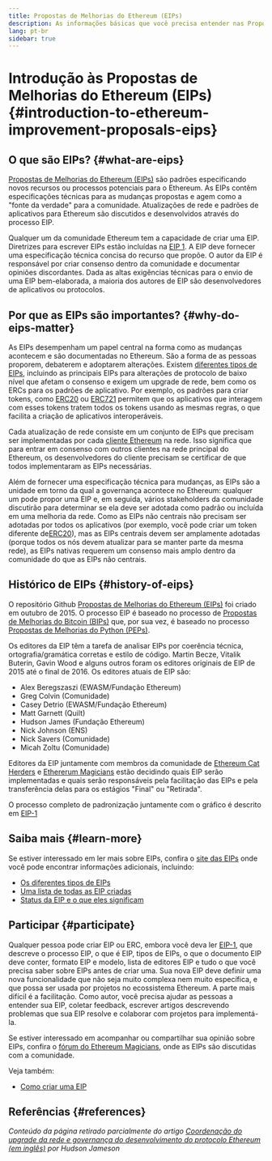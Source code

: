 ```yaml
---
title: Propostas de Melhorias do Ethereum (EIPs)
description: As informações básicas que você precisa entender nas Propostas de Melhorias do Ethereum (EIPs).
lang: pt-br
sidebar: true
---
```


# Introdução às Propostas de Melhorias do Ethereum (EIPs) {#introduction-to-ethereum-improvement-proposals-eips}

## O que são EIPs? {#what-are-eips}

[Propostas de Melhorias do Ethereum (EIPs)](https://eips.ethereum.org/) são padrões especificando novos recursos ou processos potenciais para o Ethereum. As EIPs contêm especificações técnicas para as mudanças propostas e agem como a "fonte da verdade" para a comunidade. Atualizações de rede e padrões de aplicativos para Ethereum são discutidos e desenvolvidos através do processo EIP.

Qualquer um da comunidade Ethereum tem a capacidade de criar uma EIP. Diretrizes para escrever EIPs estão incluídas na [EIP 1](https://eips.ethereum.org/EIPS/eip-1). A EIP deve fornecer uma especificação técnica concisa do recurso que propõe. O autor da EIP é responsável por criar consenso dentro da comunidade e documentar opiniões discordantes. Dada as altas exigências técnicas para o envio de uma EIP bem-elaborada, a maioria dos autores de EIP são desenvolvedores de aplicativos ou protocolos.

## Por que as EIPs são importantes? {#why-do-eips-matter}

As EIPs desempenham um papel central na forma como as mudanças acontecem e são documentadas no Ethereum. São a forma de as pessoas proporem, debaterem e adoptarem alterações. Existem [diferentes tipos de EIPs](https://github.com/ethereum/EIPs/blob/master/EIPS/eip-1.md#eip-types), incluindo as principais EIPs para alterações de protocolo de baixo nível que afetam o consenso e exigem um upgrade de rede, bem como os ERCs para os padrões de aplicativo. Por exemplo, os padrões para criar tokens, como [ERC20](https://eips.ethereum.org/EIPS/eip-20) ou [ERC721](https://eips.ethereum.org/EIPS/eip-721) permitem que os aplicativos que interagem com esses tokens tratem todos os tokens usando as mesmas regras, o que facilita a criação de aplicativos interoperáveis.

Cada atualização de rede consiste em um conjunto de EIPs que precisam ser implementadas por cada [cliente Ethereum](/learn/#clients-and-nodes) na rede. Isso significa que para entrar em consenso com outros clientes na rede principal do Ethereum, os desenvolvedores do cliente precisam se certificar de que todos implementaram as EIPs necessárias.

Além de fornecer uma especificação técnica para mudanças, as EIPs são a unidade em torno da qual a governança acontece no Ethereum: qualquer um pode propor uma EIP e, em seguida, vários stakeholders da comunidade discutirão para determinar se ela deve ser adotada como padrão ou incluída em uma melhoria da rede. Como as EIPs não centrais não precisam ser adotadas por todos os aplicativos (por exemplo, você pode criar um token diferente de[ERC20](https://eips.ethereum.org/EIPS/eip-20)), mas as EIPs centrais devem ser amplamente adotadas (porque todos os nós devem atualizar para se manter parte da mesma rede), as EIPs nativas requerem um consenso mais amplo dentro da comunidade do que as EIPs não centrais.

## Histórico de EIPs {#history-of-eips}

O repositório Github [Propostas de Melhorias do Ethereum (EIPs)](https://github.com/ethereum/EIPs) foi criado em outubro de 2015. O processo EIP é baseado no processo de [Propostas de Melhorias do Bitcoin (BIPs)](https://github.com/bitcoin/bips) que, por sua vez, é baseado no processo [Propostas de Melhorias do Python (PEPs)](https://www.python.org/dev/peps/).

Os editores da EIP têm a tarefa de analisar EIPs por coerência técnica, ortografia/gramática corretas e estilo de código. Martin Becze, Vitalik Buterin, Gavin Wood e alguns outros foram os editores originais de EIP de 2015 até o final de 2016. Os editores atuais de EIP são:

- Alex Beregszaszi (EWASM/Fundação Ethereum)
- Greg Colvin (Comunidade)
- Casey Detrio (EWASM/Fundação Ethereum)
- Matt Garnett (Quilt)
- Hudson James (Fundação Ethereum)
- Nick Johnson (ENS)
- Nick Savers (Comunidade)
- Micah Zoltu (Comunidade)

Editores da EIP juntamente com membros da comunidade de [Ethereum Cat Herders](https://ethereumcatherders.com/) e [Ethererum Magicians](https://ethereum-magicians.org/) estão decidindo quais EIP serão implementadas e quais serão responsáveis pela facilitação das EIPs e pela transferência delas para os estágios "Final" ou "Retirada".

O processo completo de padronização juntamente com o gráfico é descrito em [EIP-1](https://eips.ethereum.org/EIPS/eip-1)

## Saiba mais {#learn-more}

Se estiver interessado em ler mais sobre EIPs, confira o [site das EIPs](https://eips.ethereum.org/) onde você pode encontrar informações adicionais, incluindo:

- [Os diferentes tipos de EIPs](https://eips.ethereum.org/)
- [Uma lista de todas as EIP criadas](https://eips.ethereum.org/all)
- [Status da EIP e o que eles significam](https://eips.ethereum.org/)

## Participar {#participate}

Qualquer pessoa pode criar EIP ou ERC, embora você deva ler [EIP-1](https://eips.ethereum.org/EIPS/eip-1), que descreve o processo EIP, o que é EIP, tipos de EIPs, o que o documento EIP deve conter, formato EIP e modelo, lista de editores EIP e tudo o que você precisa saber sobre EIPs antes de criar uma. Sua nova EIP deve definir uma nova funcionalidade que não seja muito complexa nem muito específica, e que possa ser usada por projetos no ecossistema Ethereum. A parte mais difícil é a facilitação. Como autor, você precisa ajudar as pessoas a entender sua EIP, coletar feedback, escrever artigos descrevendo problemas que sua EIP resolve e colaborar com projetos para implementá-la.

Se estiver interessado em acompanhar ou compartilhar sua opinião sobre EIPs, confira o [fórum do Ethereum Magicians](https://ethereum-magicians.org/), onde as EIPs são discutidas com a comunidade.

Veja também:

- [Como criar uma EIP](https://eips.ethereum.org/EIPS/eip-1)

## Referências {#references}

<cite class="citation">

Conteúdo da página retirado parcialmente do artigo [Coordenação do upgrade da rede e governança do desenvolvimento do protocolo Ethereum (em inglês)](https://hudsonjameson.com/2020-03-23-ethereum-protocol-development-governance-network-upgrade-coordination/) por Hudson Jameson

</cite>
